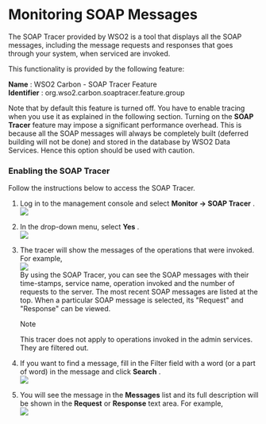 # Monitoring SOAP Messages

The SOAP Tracer provided by WSO2 is a tool that displays all the SOAP
messages, including the message requests and responses that goes through
your system, when serviced are invoked.

This functionality is provided by the following feature:

**Name** : WSO2 Carbon - SOAP Tracer Feature  
**Identifier** : org.wso2.carbon.soaptracer.feature.group

Note that by default this feature is turned off. You have to enable
tracing when you use it as explained in the following section. Turning
on the **SOAP Tracer** feature may impose a significant performance
overhead. This is because all the SOAP messages will always be
completely built (deferred building will not be done) and stored in the
database by WSO2 Data Services. Hence this option should be used with
caution.

### Enabling the SOAP Tracer

Follow the instructions below to access the SOAP Tracer.

1.  Log in to the management console and select **Monitor -\> SOAP
    Tracer** .  
    ![](attachments/53125408/53287302.png)
2.  In the drop-down menu, select **Yes** .  
    ![](attachments/53125408/53287305.png)
3.  The tracer will show the messages of the operations that were
    invoked. For example,  
    ![](attachments/53125408/53287301.png)  
    By using the SOAP Tracer, you can see the SOAP messages with their
    time-stamps, service name, operation invoked and the number of
    requests to the server. The most recent SOAP messages are listed at
    the top. When a particular SOAP message is selected, its "Request"
    and "Response" can be viewed.

    Note

    This tracer does not apply to operations invoked in the admin
    services. They are filtered out.

4.  If you want to find a message, fill in the Filter field with a word
    (or a part of word) in the message and click **Search** .  
    ![](attachments/53125408/53287304.png)
5.  You will see the message in the **Messages** list and its full
    description will be shown in the **Request** or **Response** text
    area. For example,  
    ![](attachments/53125408/53287300.png)

